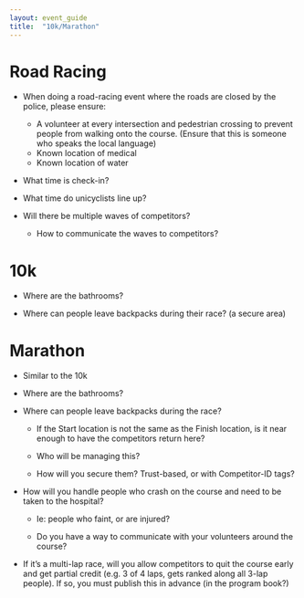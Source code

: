 ```yaml
---
layout: event_guide
title:  "10k/Marathon"
---
```


# Road Racing

* When doing a road-racing event where the roads are closed by the police, please ensure:

    * A volunteer at every intersection and pedestrian crossing to prevent people from walking onto the course. (Ensure that this is someone who speaks the local language)
    * Known location of medical
    * Known location of water

* What time is check-in?
* What time do unicyclists line up?
* Will there be multiple waves of competitors?
  * How to communicate the waves to competitors?

# 10k

* Where are the bathrooms?

* Where can people leave backpacks during their race? (a secure area)

# Marathon

* Similar to the 10k

* Where are the bathrooms?

* Where can people leave backpacks during the race?

    * If the Start location is not the same as the Finish location, is it near enough to have the competitors return here?

    * Who will be managing this?

    * How will you secure them? Trust-based, or with Competitor-ID tags?

* How will you handle people who crash on the course and need to be taken to the hospital?

    * Ie: people who faint, or are injured?

    * Do you have a way to communicate with your volunteers around the course?

* If it’s a multi-lap race, will you allow competitors to quit the course early and get partial credit (e.g. 3 of 4 laps, gets ranked along all 3-lap people). If so, you must publish this in advance (in the program book?)
